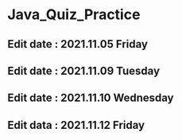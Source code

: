 # Java_Quiz_Practice
## Edit date : 2021.11.05 Friday
## Edit date : 2021.11.09 Tuesday
## Edit date : 2021.11.10 Wednesday
## Edit data : 2021.11.12 Friday
